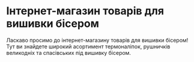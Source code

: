# Інтернет-магазин товарів для вишивки бісером

Ласкаво просимо до інтернет-магазину товарів для вишивки бісером! Тут ви
знайдете широкий асортимент термоналіпок, рушничків великодніх та спасівських
під вишивку бісером.
